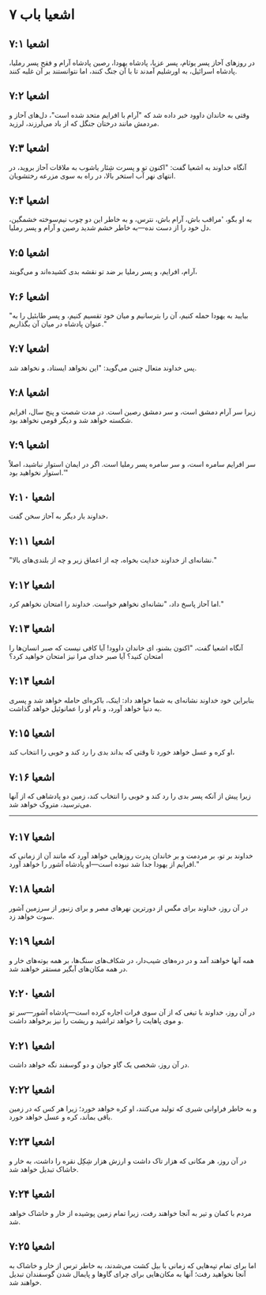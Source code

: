 # اشعیا باب ۷

## اشعیا ۷:۱

در روزهای آحاز پسر یوثام، پسر عزیا، پادشاه یهودا، رصین پادشاه آرام و فقح پسر رملیا، پادشاه اسرائیل، به اورشلیم آمدند تا با آن جنگ کنند، اما نتوانستند بر آن غلبه کنند.

## اشعیا ۷:۲

وقتی به خاندان داوود خبر داده شد که "آرام با افرایم متحد شده است"، دل‌های آحاز و مردمش مانند درختان جنگل که از باد می‌لرزند، لرزید.

## اشعیا ۷:۳

آنگاه خداوند به اشعیا گفت: "اکنون تو و پسرت شِئار یاشوب به ملاقات آحاز بروید، در انتهای نهر آب استخر بالا، در راه به سوی مزرعه رختشویان.

## اشعیا ۷:۴

به او بگو، 'مراقب باش، آرام باش، نترس، و به خاطر این دو چوب نیم‌سوخته خشمگین، دل خود را از دست نده—به خاطر خشم شدید رصین و آرام و پسر رملیا.

## اشعیا ۷:۵

آرام، افرایم، و پسر رملیا بر ضد تو نقشه بدی کشیده‌اند و می‌گویند،

## اشعیا ۷:۶

"بیایید به یهودا حمله کنیم، آن را بترسانیم و میان خود تقسیم کنیم، و پسر طابئیل را به عنوان پادشاه در میان آن بگذاریم."

## اشعیا ۷:۷

پس خداوند متعال چنین می‌گوید: "این نخواهد ایستاد، و نخواهد شد.

## اشعیا ۷:۸

زیرا سر آرام دمشق است، و سر دمشق رصین است. در مدت شصت و پنج سال، افرایم شکسته خواهد شد و دیگر قومی نخواهد بود.

## اشعیا ۷:۹

سر افرایم سامره است، و سر سامره پسر رملیا است. اگر در ایمان استوار نباشید، اصلاً استوار نخواهید بود.'"

## اشعیا ۷:۱۰

خداوند بار دیگر به آحاز سخن گفت،

## اشعیا ۷:۱۱

"نشانه‌ای از خداوند خدایت بخواه، چه از اعماق زیر و چه از بلندی‌های بالا."

## اشعیا ۷:۱۲

اما آحاز پاسخ داد، "نشانه‌ای نخواهم خواست. خداوند را امتحان نخواهم کرد."

## اشعیا ۷:۱۳

آنگاه اشعیا گفت، "اکنون بشنو، ای خاندان داوود! آیا کافی نیست که صبر انسان‌ها را امتحان کنید؟ آیا صبر خدای مرا نیز امتحان خواهید کرد؟

## اشعیا ۷:۱۴

بنابراین خود خداوند نشانه‌ای به شما خواهد داد: اینک، باکره‌ای حامله خواهد شد و پسری به دنیا خواهد آورد، و نام او را عمانوئیل خواهد گذاشت.

## اشعیا ۷:۱۵

او کره و عسل خواهد خورد تا وقتی که بداند بدی را رد کند و خوبی را انتخاب کند،

## اشعیا ۷:۱۶

زیرا پیش از آنکه پسر بدی را رد کند و خوبی را انتخاب کند، زمین دو پادشاهی که از آنها می‌ترسید، متروک خواهد شد.

---

## اشعیا ۷:۱۷

خداوند بر تو، بر مردمت و بر خاندان پدرت روزهایی خواهد آورد که مانند آن از زمانی که افرایم از یهودا جدا شد نبوده است—او پادشاه آشور را خواهد آورد."

## اشعیا ۷:۱۸

در آن روز، خداوند برای مگس از دورترین نهرهای مصر و برای زنبور از سرزمین آشور سوت خواهد زد.

## اشعیا ۷:۱۹

همه آنها خواهند آمد و در دره‌های شیب‌دار، در شکاف‌های سنگ‌ها، بر همه بوته‌های خار و در همه مکان‌های آبگیر مستقر خواهند شد.

## اشعیا ۷:۲۰

در آن روز، خداوند با تیغی که از آن سوی فرات اجاره کرده است—پادشاه آشور—سر تو و موی پاهایت را خواهد تراشید و ریشت را نیز برخواهد داشت.

## اشعیا ۷:۲۱

در آن روز، شخصی یک گاو جوان و دو گوسفند نگه خواهد داشت.

## اشعیا ۷:۲۲

و به خاطر فراوانی شیری که تولید می‌کنند، او کره خواهد خورد؛ زیرا هر کس که در زمین باقی بماند، کره و عسل خواهد خورد.

## اشعیا ۷:۲۳

در آن روز، هر مکانی که هزار تاک داشت و ارزش هزار شِکِل نقره را داشت، به خار و خاشاک تبدیل خواهد شد.

## اشعیا ۷:۲۴

مردم با کمان و تیر به آنجا خواهند رفت، زیرا تمام زمین پوشیده از خار و خاشاک خواهد شد.

## اشعیا ۷:۲۵

اما برای تمام تپه‌هایی که زمانی با بیل کشت می‌شدند، به خاطر ترس از خار و خاشاک به آنجا نخواهید رفت؛ آنها به مکان‌هایی برای چرای گاوها و پایمال شدن گوسفندان تبدیل خواهند شد.

